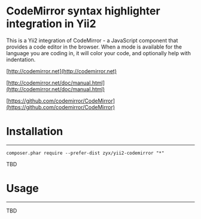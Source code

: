CodeMirror syntax highlighter integration in Yii2
=================================================

This is a Yii2 integration of CodeMirror - a JavaScript component that provides a code editor in
the browser. When a mode is available for the language you are coding
in, it will color your code, and optionally help with indentation.

[http://codemirror.net](http://codemirror.net)

[http://codemirror.net/doc/manual.html](http://codemirror.net/doc/manual.html)

[https://github.com/codemirror/CodeMirror](https://github.com/codemirror/CodeMirror)




# Installation
--------------

```
composer.phar require --prefer-dist zyx/yii2-codemirror "*"
```

TBD


# Usage
-------

TBD
